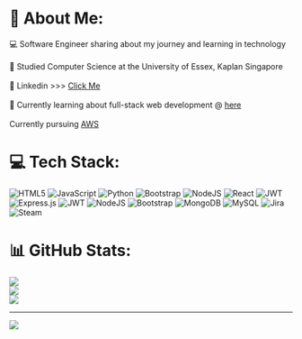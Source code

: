 # 💫 About Me:
💻 Software Engineer sharing about my journey and learning in technology<br/><br>🥊 Studied Computer Science at the University of Essex, Kaplan Singapore<br/><br>📐 Linkedin >>> [Click Me](https://www.linkedin.com/in/marcus-chua-7a5491203/)<br/><br>🗿 Currently learning about full-stack web development @ [here](https://www.udemy.com/course/the-web-developer-bootcamp/?couponCode=CMCPSALE24)<br/><br> Currently pursuing [AWS](https://aws.amazon.com/certification/certified-solutions-architect-associate/)

# 💻 Tech Stack:
![HTML5](https://img.shields.io/badge/html5-%23E34F26.svg?style=for-the-badge&logo=html5&logoColor=white) ![JavaScript](https://img.shields.io/badge/javascript-%23323330.svg?style=for-the-badge&logo=javascript&logoColor=%23F7DF1E) ![Python](https://img.shields.io/badge/python-3670A0?style=for-the-badge&logo=python&logoColor=ffdd54) ![Bootstrap](https://img.shields.io/badge/bootstrap-%238511FA.svg?style=for-the-badge&logo=bootstrap&logoColor=white) ![NodeJS](https://img.shields.io/badge/node.js-6DA55F?style=for-the-badge&logo=node.js&logoColor=white) ![React](https://img.shields.io/badge/react-%2320232a.svg?style=for-the-badge&logo=react&logoColor=%2361DAFB) ![JWT](https://img.shields.io/badge/JWT-black?style=for-the-badge&logo=JSON%20web%20tokens) ![Express.js](https://img.shields.io/badge/express.js-%23404d59.svg?style=for-the-badge&logo=express&logoColor=%2361DAFB) ![JWT](https://img.shields.io/badge/JWT-black?style=for-the-badge&logo=JSON%20web%20tokens) ![NodeJS](https://img.shields.io/badge/node.js-6DA55F?style=for-the-badge&logo=node.js&logoColor=white) ![Bootstrap](https://img.shields.io/badge/bootstrap-%238511FA.svg?style=for-the-badge&logo=bootstrap&logoColor=white) ![MongoDB](https://img.shields.io/badge/MongoDB-%234ea94b.svg?style=for-the-badge&logo=mongodb&logoColor=white) ![MySQL](https://img.shields.io/badge/mysql-4479A1.svg?style=for-the-badge&logo=mysql&logoColor=white) ![Jira](https://img.shields.io/badge/jira-%230A0FFF.svg?style=for-the-badge&logo=jira&logoColor=white) ![Steam](https://img.shields.io/badge/steam-%23000000.svg?style=for-the-badge&logo=steam&logoColor=white)
# 📊 GitHub Stats:
![](https://github-readme-stats.vercel.app/api?username=GrapeJuicer01&theme=dark&hide_border=true&include_all_commits=true&count_private=false)<br/>
![](https://github-readme-streak-stats.herokuapp.com/?user=GrapeJuicer01&theme=dark&hide_border=true)<br/>
![](https://github-readme-stats.vercel.app/api/top-langs/?username=GrapeJuicer01&theme=dark&hide_border=true&include_all_commits=true&count_private=false&layout=compact)

---
[![](https://visitcount.itsvg.in/api?id=GrapeJuicer01&icon=5&color=0)](https://visitcount.itsvg.in)

<!-- Proudly created with GPRM ( https://gprm.itsvg.in ) -->
